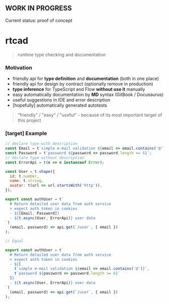 ## WORK IN PROGRESS

Current status: proof of concept

# rtcad
> runtime type checking and documentation

### Motivation

- friendly api for **type definition** and **documentation** (both in one place)
- friendly api for design by contract (optionally remove in production)
- **type inference** for TypeScript and Flow **without use it** manually
- easy automatically documentation by **MD** syntax (GitBook / Docusaurus)
- useful suggestions in IDE and error description
- [hopefully] automatically generated autotests

> "friendly" / "easy" / "useful" - because of its most important target of this project

### [target] Example

```javascript
// declare type with description
const Email = t`simple e-mail validation ${email => email.contains('@')}`;
const Password = t`password ${password => password.length >= 6}`;
// declare type without description
const ErrorApi = t(e => e instanceof Error);

const User = t.shape({
  id: t.number,
  name: t.string,
  avatar: t(url => url.startsWith('http')),
});

export const authUser = t`
  # Return detailed user data from auth service
  > expect auth token in cookies
  - ${[Email, Password]}
  - ${t.async(User, ErrorApi)} user data
`(
  (email, password) => api.get(`/user`, { email })
);

// Equal

export const authUser = t`
  # Return detailed user data from auth service
  > expect auth token in cookies
  - ${[
    t`simple e-mail validation ${email => email.contains('@')}`,
    t`password ${password => password.length >= 6}`
  ]}
  - ${t.async(User, ErrorApi)} user data
`(
  (email, password) => api.get(`/user`, { email })
);
```

<!--
TODO:
* study
    * http://usejsdoc.org 
      > https://code-examples.net/ru/docs/jsdoc
    * https://en.wikipedia.org/wiki/Design_by_contract
* write needed functionality on a road map
    * description syntax
      > MD (reason - convert to gitbook)
    * checks native types
    * checks user types (+ API for that)
    * API for literals range
    * IDE extensions for tips
    * documentation generator
    * codemon for convert JSDoc to rtcad
    * write autotests core
    * write autotests UI-manager
    * ...
-->
